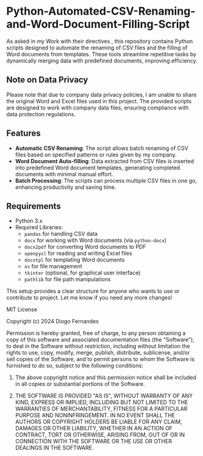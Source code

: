 # Python-Automated-CSV-Renaming-and-Word-Document-Filling-Script
As asked in my Work with their directives , this repository contains Python scripts designed to automate the renaming of CSV files and the filling of Word documents from templates. These tools streamline repetitive tasks by dynamically merging data with predefined documents, improving efficiency.

## Note on Data Privacy

Please note that due to company data privacy policies, I am unable to share the original Word and Excel files used in this project. The provided scripts are designed to work with company data files, ensuring compliance with data protection regulations.


## Features
- **Automatic CSV Renaming**: The script allows batch renaming of CSV files based on specified patterns or rules given by my company.
- **Word Document Auto-filling**: Data extracted from CSV files is inserted into predefined Word document templates, generating completed documents with minimal manual effort.
- **Batch Processing**: The scripts can process multiple CSV files in one go, enhancing productivity and saving time.

## Requirements
- Python 3.x
- Required Libraries: 
  - `pandas` for handling CSV data
  - `docx` for working with Word documents (via `python-docx`)
  - `docx2pdf` for converting Word documents to PDF
  - `openpyxl` for reading and writing Excel files
  - `docxtpl` for templating Word documents
  - `os` for file management
  - `tkinter` (optional, for graphical user interface)
  - `pathlib` for file path manipulations


This setup provides a clear structure for anyone who wants to use or contribute to project. Let me know if you need any more changes!



MIT License

Copyright (c) 2024 Diogo Fernandes

Permission is hereby granted, free of charge, to any person obtaining a copy
of this software and associated documentation files (the "Software"), to deal
in the Software without restriction, including without limitation the rights
to use, copy, modify, merge, publish, distribute, sublicense, and/or sell
copies of the Software, and to permit persons to whom the Software is
furnished to do so, subject to the following conditions:

1. The above copyright notice and this permission notice shall be included in
   all copies or substantial portions of the Software.

2. THE SOFTWARE IS PROVIDED "AS IS", WITHOUT WARRANTY OF ANY KIND, EXPRESS OR
   IMPLIED, INCLUDING BUT NOT LIMITED TO THE WARRANTIES OF MERCHANTABILITY,
   FITNESS FOR A PARTICULAR PURPOSE AND NONINFRINGEMENT. IN NO EVENT SHALL THE
   AUTHORS OR COPYRIGHT HOLDERS BE LIABLE FOR ANY CLAIM, DAMAGES OR OTHER
   LIABILITY, WHETHER IN AN ACTION OF CONTRACT, TORT OR OTHERWISE, ARISING FROM,
   OUT OF OR IN CONNECTION WITH THE SOFTWARE OR THE USE OR OTHER DEALINGS IN THE
   SOFTWARE.

